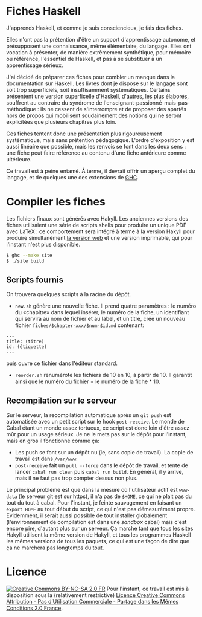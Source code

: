 # Fiches Haskell

J'apprends Haskell, et comme je suis consciencieux, je fais des fiches.

Elles n'ont pas la prétention d'être un support d'apprentissage autonome, et présupposent une connaissance, même élémentaire, du langage. Elles ont vocation à présenter, de manière extrêmement synthétique, pour mémoire ou référence, l'essentiel de Haskell, et pas à se substituer à un apprentissage sérieux.

J'ai décidé de préparer ces fiches pour combler un manque dans la documentation sur Haskell. Les livres dont je dispose sur le langage sont soit trop superficiels, soit insuffisamment systématiques. Certains présentent une version superficelle d'Haskell, d'autres, les plus élaborés, souffrent au contraire du syndrome de l'enseignant-passionné-mais-pas-méthodique : ils ne cessent de s'interrompre et de proposer des apartés hors de propos qui mobilisent soudainement des notions qui ne seront explicitées que plusieurs chapitres plus loin.

Ces fiches tentent donc une présentation plus rigoureusement systématique, mais sans prétention pédagogique. L'ordre d'exposition y est aussi linéaire que possible, mais les renvois se font dans les deux sens : une fiche peut faire référence au contenu d'une fiche antérieure comme ultérieure.

Ce travail est à peine entamé. À terme, il devrait offrir un aperçu complet du langage, et de quelques une des extensions de [GHC](https://www.haskell.org/ghc/).

# Compiler les fiches

Les fichiers finaux sont générés avec Hakyll. Les anciennes versions des fiches utilisaient une série de scripts shells pour produire un unique PDF avec LaTeX : ce comportement sera intégré à terme à la version Hakyll pour produire simultanément [la version web](http://haskell.thb.lt) et une version imprimable, qui pour l'instant n'est plus disponible.

~~~bash
$ ghc --make site
$ ./site build
~~~

## Scripts fournis

On trouvera quelques scripts à la racine du dépôt.

 - `new.sh` génère une nouvelle fiche. Il prend quatre paramètres : le numéro du «chapitre» dans lequel insérer, le numéro de la fiche, un identifiant qui servira au nom de fichier et au label, et un titre, crée un nouveau fichier `fiches/$chapter-xxx/$num-$id.md` contenant:

 ~~~
 ---
 title: (titre)
 id: (étiquette)
 ---
 ~~~

 puis ouvre ce fichier dans l'éditeur standard.

 - `reorder.sh` renumérote les fichiers de 10 en 10, à partir de 10. Il garantit ainsi que le numéro du fichier = le numéro de la fiche * 10.

## Recompilation sur le serveur

Sur le serveur, la recompilation automatique après un `git push` est automatisée avec un petit script sur le hook `post-receive`. Le monde de Cabal étant un monde assez tortueux, ce script est donc loin d'être assez mûr pour un usage sérieux. Je ne le mets pas sur le dépôt pour l'instant, mais en gros il fonctionne comme ça:

- Les push se font sur un dépôt nu (ie, sans copie de travail). La copie de travail est dans `/var/www`.
- `post-receive` fait un `pull --force` dans le dépôt de travail, et tente de lancer `cabal run clean` puis `cabal run build`. En général, il y arrive, mais il ne faut pas trop compter dessus non plus.

Le principal problème est que dans la mesure où l'utilisateur actif est `www-data` (le serveur git est sur https), il n'a pas de `$HOME`, ce qui ne plait pas du tout du tout à cabal. Pour l'instant, je feinte sauvagement en faisant un `export HOME` au tout début du script, ce qui n'est pas démesurément propre. Évidemment, il serait aussi possible de tout installer globalement (l'environnement de compilation est dans une *sandbox* cabal) mais c'est encore pire, d'autant plus sur un serveur. Ça marche tant que tous les sites Hakyll utilisent la même version de Hakyll, et tous les programmes Haskell les mêmes versions de tous les paquets, ce qui est une façon de dire que ça ne marchera pas longtemps du tout.

# Licence

[![Creative Commons BY-NC-SA 2.0 FR](https://i.creativecommons.org/l/by-nc-sa/2.0/fr/80x15.png)](http://creativecommons.org/licenses/by-nc-sa/2.0/fr/) Pour l'instant, ce travail est mis à disposition sous la (relativement restrictive) [Licence Creative Commons Attribution - Pas d’Utilisation Commerciale - Partage dans les Mêmes Conditions 2.0 France](https://creativecommons.org/licenses/by-nc-sa/2.0/fr/).
